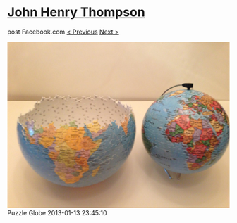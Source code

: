 # [John Henry Thompson](../README.md)
post Facebook.com
[< Previous](2013-01-13-4.md) [Next >](2013-01-13-6.md)

[![](../media/2013-01-13/Puzzle-Globe-4.jpg)](../README.md)
Puzzle Globe
2013-01-13 23:45:10